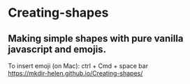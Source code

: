 # Creating-shapes
## Making simple shapes with pure vanilla javascript and emojis.
To insert emoji (on Mac):  ctrl + Cmd + space bar <br>
https://mkdir-helen.github.io/Creating-shapes/
